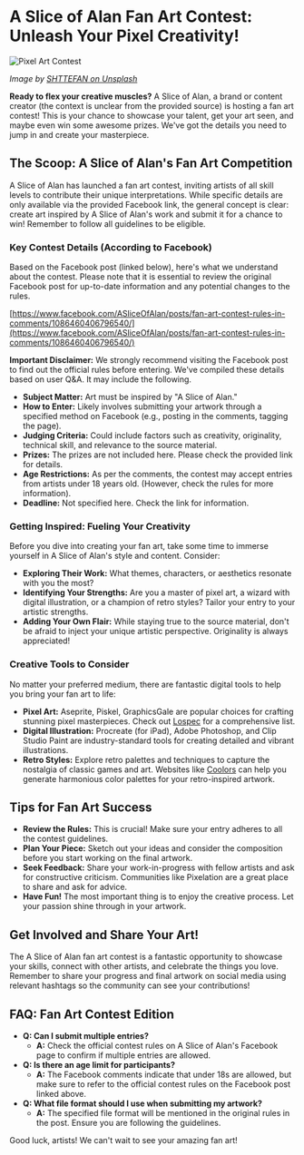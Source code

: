 # A Slice of Alan Fan Art Contest: Unleash Your Pixel Creativity!

![Pixel Art Contest](https://images.unsplash.com/photo-1518791841217-8f162f1e1131?ixlib=rb-4.0.3&ixid=M3wxMjA3fDB8MHxwaG90by1wYWdlfHx8fGVufDB8fHx8fA%3D%3D&auto=format&fit=crop&w=2070&q=80)

*Image by [SHTTEFAN on Unsplash](https://unsplash.com/photos/a-pile-of-books-sitting-on-top-of-a-wooden-table-X9fW7v_B9I4)*

**Ready to flex your creative muscles?** A Slice of Alan, a brand or content creator (the context is unclear from the provided source) is hosting a fan art contest! This is your chance to showcase your talent, get your art seen, and maybe even win some awesome prizes. We've got the details you need to jump in and create your masterpiece.

## The Scoop: A Slice of Alan's Fan Art Competition

A Slice of Alan has launched a fan art contest, inviting artists of all skill levels to contribute their unique interpretations. While specific details are only available via the provided Facebook link, the general concept is clear: create art inspired by A Slice of Alan's work and submit it for a chance to win! Remember to follow all guidelines to be eligible.

### Key Contest Details (According to Facebook)

Based on the Facebook post (linked below), here's what we understand about the contest. Please note that it is essential to review the original Facebook post for up-to-date information and any potential changes to the rules.

[https://www.facebook.com/ASliceOfAlan/posts/fan-art-contest-rules-in-comments/1086460406796540/](https://www.facebook.com/ASliceOfAlan/posts/fan-art-contest-rules-in-comments/1086460406796540/)

**Important Disclaimer:** We strongly recommend visiting the Facebook post to find out the official rules before entering. We've compiled these details based on user Q&A. It may include the following.

*   **Subject Matter:** Art must be inspired by "A Slice of Alan."
*   **How to Enter:** Likely involves submitting your artwork through a specified method on Facebook (e.g., posting in the comments, tagging the page).
*   **Judging Criteria:** Could include factors such as creativity, originality, technical skill, and relevance to the source material.
*   **Prizes:** The prizes are not included here. Please check the provided link for details.
*   **Age Restrictions:** As per the comments, the contest may accept entries from artists under 18 years old. (However, check the rules for more information).
*   **Deadline:** Not specified here. Check the link for information.

### Getting Inspired: Fueling Your Creativity

Before you dive into creating your fan art, take some time to immerse yourself in A Slice of Alan's style and content. Consider:

*   **Exploring Their Work:** What themes, characters, or aesthetics resonate with you the most?
*   **Identifying Your Strengths:** Are you a master of pixel art, a wizard with digital illustration, or a champion of retro styles? Tailor your entry to your artistic strengths.
*   **Adding Your Own Flair:** While staying true to the source material, don't be afraid to inject your unique artistic perspective. Originality is always appreciated!

### Creative Tools to Consider

No matter your preferred medium, there are fantastic digital tools to help you bring your fan art to life:

*   **Pixel Art:** Aseprite, Piskel, GraphicsGale are popular choices for crafting stunning pixel masterpieces. Check out [Lospec](https://lospec.com/pixel-art-tools/) for a comprehensive list.
*   **Digital Illustration:** Procreate (for iPad), Adobe Photoshop, and Clip Studio Paint are industry-standard tools for creating detailed and vibrant illustrations.
*   **Retro Styles:** Explore retro palettes and techniques to capture the nostalgia of classic games and art. Websites like [Coolors](https://coolors.co/) can help you generate harmonious color palettes for your retro-inspired artwork.

## Tips for Fan Art Success

*   **Review the Rules:** This is crucial! Make sure your entry adheres to all the contest guidelines.
*   **Plan Your Piece:** Sketch out your ideas and consider the composition before you start working on the final artwork.
*   **Seek Feedback:** Share your work-in-progress with fellow artists and ask for constructive criticism. Communities like Pixelation are a great place to share and ask for advice.
*   **Have Fun!** The most important thing is to enjoy the creative process. Let your passion shine through in your artwork.

## Get Involved and Share Your Art!

The A Slice of Alan fan art contest is a fantastic opportunity to showcase your skills, connect with other artists, and celebrate the things you love. Remember to share your progress and final artwork on social media using relevant hashtags so the community can see your contributions! 

## FAQ: Fan Art Contest Edition

*   **Q: Can I submit multiple entries?**
    *   **A:** Check the official contest rules on A Slice of Alan's Facebook page to confirm if multiple entries are allowed.
*   **Q: Is there an age limit for participants?**
    *   **A:** The Facebook comments indicate that under 18s are allowed, but make sure to refer to the official contest rules on the Facebook post linked above.
*   **Q: What file format should I use when submitting my artwork?**
    *   **A:** The specified file format will be mentioned in the original rules in the post. Ensure you are following the guidelines.

Good luck, artists! We can't wait to see your amazing fan art!